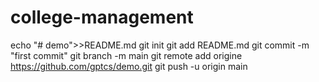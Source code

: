 # college-management
echo "# demo">>README.md
git init
git add README.md
git commit -m "first commit"
git branch -m main
git remote add origine https://github.com/gptcs/demo.git
git push -u origin main
